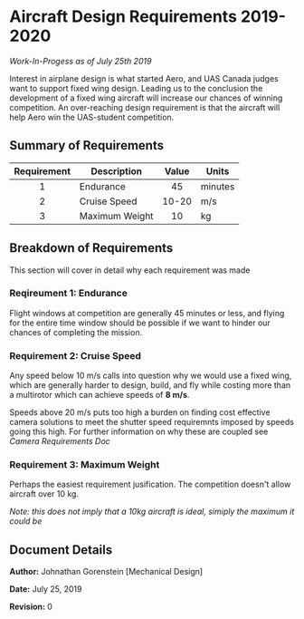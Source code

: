 # Aircraft Design Requirements 2019-2020 

*Work-In-Progess as of July 25th 2019*

Interest in airplane design is what started Aero, and UAS Canada judges want to support fixed wing design. Leading us to the conclusion the development of a fixed wing aircraft will increase our chances of winning competition. An over-reaching design requirement is that the aircraft will help Aero win the UAS-student competition.

## Summary of Requirements

|Requirement|Description|Value|Units|
|:------:|------|:------:|----|
|1|Endurance|45|minutes|
|2|Cruise Speed|10-20|m/s|
|3|Maximum Weight|10|kg|

## Breakdown of Requirements

This section will cover in detail why each requirement was made

### Reqireument 1: Endurance 

Flight windows at competition are generally 45 minutes or less, and flying for the entire time window should be possible if we want to hinder our chances of completing the mission.

### Requirement 2: Cruise Speed

Any speed below 10 m/s calls into question why we would use a fixed wing, which are generally harder to design, build, and fly while costing more than a multirotor which can achieve speeds of **8 m/s**. 

Speeds above 20 m/s puts too high a burden on finding cost effective camera solutions to meet the shutter speed requiremnts imposed by speeds going this high. For further information on why these are coupled see *Camera Requirements Doc* 

### Requirement 3: Maximum Weight

Perhaps the easiest requirement jusification. The competition doesn't allow aircraft over 10 kg. 

*Note: this does not imply that a 10kg aircraft is ideal, simiply the maximum it could be*

## Document Details

**Author:** Johnathan Gorenstein [Mechanical Design]

**Date:** July 25, 2019

**Revision:** 0
